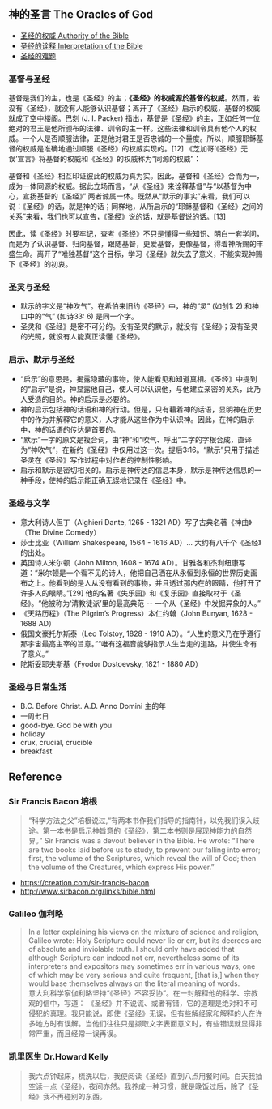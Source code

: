 ## 神的圣言 The Oracles of God
* [圣经的权威 Authority of the Bible](http://31team.org/page/《圣经的权威》里程)
* [圣经的诠释 Interpretation of the Bible](http://31team.org/page/%E3%80%8A%E5%9C%A3%E7%BB%8F%E7%9A%84%E8%AF%A0%E9%87%8A%E3%80%8B%E9%87%8C%E7%A8%8B)
* [圣经的难题](http://31team.org/page/%E3%80%8A%E5%9C%A3%E7%BB%8F%E7%9A%84%E9%9A%BE%E9%A2%98%E3%80%8B%E9%87%8C%E7%A8%8B)

### 基督与圣经
基督是我们的主，也是《圣经》的主；**《圣经》的权威源於基督的权威**。然而，若没有《圣经》，就没有人能够认识基督；离开了《圣经》启示的权威，基督的权威就成了空中楼阁。巴刻 (J. I. Packer) 指出，基督是《圣经》的主，正如任何一位绝对的君王是他所颁布的法律、训令的主一样。这些法律和训令具有他个人的权威。一个人是否顺服法律，正是他对君王是否忠诚的一个量度。所以，顺服耶稣基督的权威是准确地通过顺服《圣经》的权威实现的。[12] 《芝加哥‘《圣经》无误’宣言》将基督的权威和《圣经》的权威称为“同源的权威”：

 基督和《圣经》相互印证彼此的权威为真为实。因此，基督和《圣经》合而为一，成为一体同源的权威。据此立场而言，“从《圣经》来诠释基督”与“以基督为中心，宣扬基督的《圣经》” 两者诚属一体。既然从“默示的事实”来看，我们可以说：《圣经》的话，就是神的话；同样地，从所启示的“耶稣基督和《圣经》之间的关系”来看，我们也可以宣告，《圣经》说的话，就是基督说的话。[13]

因此，读《圣经》时要牢记，查考《圣经》不只是懂得一些知识、明白一套学问，而是为了认识基督、归向基督，跟随基督，更爱基督，更像基督，得着神所赐的丰盛生命。离开了“唯独基督”这个目标，学习《圣经》就失去了意义，不能实现神赐下《圣经》的初衷。

### 圣灵与圣经
* 默示的字义是“神吹气”。在希伯来旧约《圣经》中，神的“灵” (如创1: 2) 和神口中的“气” (如诗33: 6) 是同一个字。
* 圣灵和《圣经》是密不可分的。没有圣灵的默示，就没有《圣经》；没有圣灵的光照，就没有人能真正读懂《圣经》。


### 启示、默示与圣经
* “启示”的意思是，揭露隐藏的事物，使人能看见和知道真相。《圣经》中提到的“启示”是说，神显露他自己，使人可以认识他，与他建立亲密的关系，此乃人受造的目的。神的启示是必要的。
* 神的启示包括神的话语和神的行动。但是，只有藉着神的话语，显明神在历史中的作为并解释它的意义，人才能从这些作为中认识神。因此，在神的启示中，神的话语的传达是首要的。
* “默示”一字的原文是複合词，由“神”和“吹气、呼出”二字的字根合成，直译为“神吹气”，在新约《圣经》中仅用过这一次。提后3:16。“默示”只用于描述圣灵在《圣经》写作过程中对作者的控制性影响。
* 启示和默示是密切相关的。启示是神传达的信息本身，默示是神传达信息的一种手段，使神的启示能正确无误地记录在《圣经》中。

### 圣经与文学
* 意大利诗人但丁（Alghieri Dante, 1265 - 1321 AD）写了古典名著《神曲》（The Divine Comedy）
* 莎士比亚（William Shakespeare, 1564 - 1616 AD）… 大约有八千个《圣经》的出处。
* 英国诗人米尔顿（John Milton, 1608 - 1674 AD）。甘雅各和杰利纽康写道：“米尔顿是一个看不见的诗人，他把自己洒在从永恒到永恒的世界历史画布之上。他看到的是人从没有看到的事物，并且透过那内在的眼睛，他打开了许多人的眼睛。”[29] 他的名著《失乐园》和《复乐园》直接取材于《圣经》。“他被称为‘清教徒派’里的最高典范 -- 一个从《圣经》中发掘异象的人。”
* 《天路历程》（The Pilgrim’s Progress）本仁约翰（John Bunyan, 1628 - 1688 AD）
* 俄国文豪托尔斯泰（Leo Tolstoy, 1828 - 1910 AD）。“人生的意义乃在乎遵行那宇宙最高主宰的旨意。”“唯有这福音能够指示人生当走的道路，并使生命有了意义。”
* 陀斯妥耶夫斯基（Fyodor Dostoevsky, 1821 - 1880 AD）

### 圣经与日常生活
* B.C. Before Christ. A.D. Anno Domini 主的年
* 一周七日
* good-bye. God be with you
* holiday
* crux, crucial, crucible
* breakfast


## Reference
### Sir Francis Bacon 培根
> “科学方法之父”培根说过,“有两本书作我们指导的指南针，以免我们误入歧途。第一本书是启示神旨意的《圣经》，第二本书则是展现神能力的自然界。”
> Sir Francis was a devout believer in the Bible. He wrote: “There are two books laid before us to study, to prevent our falling into error; first, the volume of the Scriptures, which reveal the will of God; then the volume of the Creatures, which express His power.”
* https://creation.com/sir-francis-bacon
* http://www.sirbacon.org/links/bible.html

### Galileo 伽利略
> In a letter explaining his views on the mixture of science and religion, Galileo wrote: Holy Scripture could never lie or err, but its decrees are of absolute and inviolable truth. I should only have added that although Scripture can indeed not err, nevertheless some of its interpreters and expositors may sometimes err in various ways, one of which may be very serious and quite frequent, [that is,] when they would base themselves always on the literal meaning of words.  
> 意大利科学家伽利略坚持“《圣经》不容妥协”。在一封解释他的科学、宗教观的信中，写道：
>《圣经》并不说谎、或者有错，它的道理是绝对和不可侵犯的真理。我只能说，即使《圣经》无误，但有些解经家和解释的人在许多地方时有误解。当他们往往只是撷取文字表面意义时，有些错误就显得非常严重，而且经常一误再误。

### 凯里医生 Dr.Howard Kelly
> 我六点钟起床，梳洗以后，我便阅读《圣经》直到八点用餐时间。白天我抽空读一点《圣经》，夜间亦然。我养成一种习惯，就是晚饭过后，除了《圣经》我不再碰别的东西。
